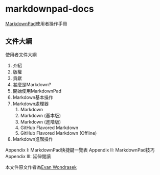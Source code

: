 markdownpad-docs
================

[MarkdownPad](http://markdownpad.com)使用者操作手冊

## 文件大綱

使用者文件大綱

1. 介紹
2. 版權
3. 貢獻
4. 甚麼是Markdown?
5. 開始使用MarkdownPad
6. Markdown基本操作
7. Markdown處理器
   1. Markdown
   2. Markdown (基本版)
   3. Markdown (進階版)
   4. GitHub Flavored Markdown
   5. GitHub Flavored Markdown (Offline)
8. Markdown進階操作

Appendix I: MarkdownPad快捷鍵一覽表
Appendix II: MarkdownPad技巧
Appendix III: 延伸閱讀

本文件原文作者為[Evan Wondrasek](https://github.com/evanwon)